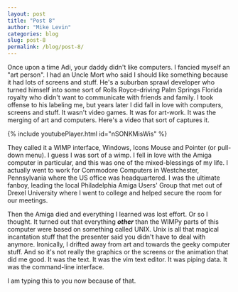 ```yaml
---
layout: post
title: "Post 8"
author: "Mike Levin"
categories: blog
slug: post-8
permalink: /blog/post-8/
---
```


Once upon a time Adi, your daddy didn't like computers. I fancied myself an
"art person". I had an Uncle Mort who said I should like something because it
had lots of screens and stuff. He's a suburban sprawl developer who turned
himself into some sort of Rolls Royce-driving Palm Springs Florida royalty who
didn't want to communicate with friends and family. I took offense to his
labeling me, but years later I did fall in love with computers, screens and
stuff. It wasn't video games. It was for art-work. It was the merging of art
and computers. Here's a video that sort of captures it.

{% include youtubePlayer.html id="nSONKMisWis" %}

They called it a WIMP interface, Windows, Icons Mouse and Pointer (or pull-down
menu). I guess I was sort of a wimp. I fell in love with the Amiga computer in
particular, and this was one of the mixed-blessings of my life. I actually went
to work for Commodore Computers in Westchester, Pennsylvania where the US
office was headquartered. I was the ultimate fanboy, leading the local
Philadelphia Amiga Users' Group that met out of Drexel University where I went
to college and helped secure the room for our meetings.

Then the Amiga died and everything I learned was lost effort. Or so I thought.
It turned out that everything ***other*** than the WIMPy parts of this computer
were based on something called UNIX. Unix is all that magical incantation stuff
that the presenter said you didn't have to deal with anymore. Ironically, I
drifted away from art and towards the geeky computer stuff. And so it's not
really the graphics or the screens or the animation that did me good. It was
the text. It was the vim text editor. It was piping data. It was the
command-line interface.

I am typing this to you now because of that.



